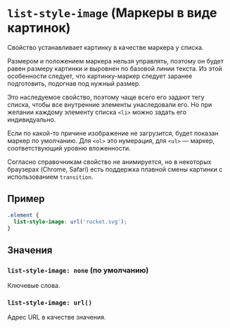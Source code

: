 # `list-style-image` (Маркеры в виде картинок)

Свойство устанавливает картинку в качестве маркера у списка.

Размером и положением маркера нельзя управлять, поэтому он будет равен размеру картинки и выровнен по базовой линии текста. Из этой особенности следует, что картинку-маркер следует заранее подготовить, подогнав под нужный размер.

Это наследуемое свойство, поэтому чаще всего его задают тегу списка, чтобы все внутренние элементы унаследовали его. Но при желании каждому элементу списка `<li>` можно задать его индивидуально.

Если по какой-то причине изображение не загрузится, будет показан маркер по умолчанию. Для `<ol>` это нумерация, для `<ul>` — маркер, соответствующий уровню вложенности.

Согласно справочникам свойство не анимируется, но в некоторых браузерах (Chrome, Safari) есть поддержка плавной смены картинки с использованием `transition`.

## Пример

```css
.element {
  list-style-image: url('rocket.svg');
}
```

## Значения

### `list-style-image: none` (по умолчанию)

Ключевые слова.

### `list-style-image: url()`

Адрес URL в качестве значения.
